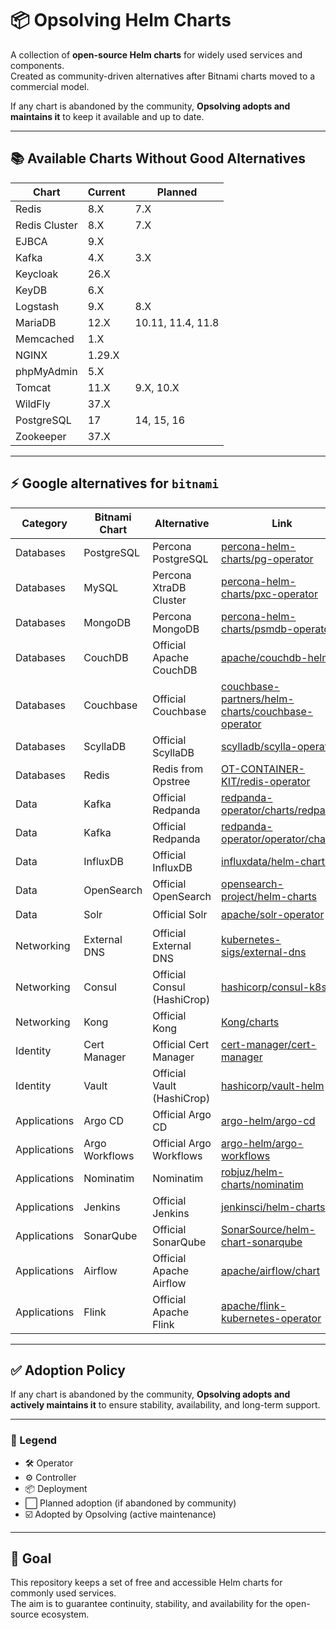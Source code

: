 # 📦 Opsolving Helm Charts

A collection of **open-source Helm charts** for widely used services and components.  
Created as community-driven alternatives after Bitnami charts moved to a commercial model.  

If any chart is abandoned by the community, **Opsolving adopts and maintains it** to keep it available and up to date.  

---

## 📚 Available Charts Without Good Alternatives

| Chart         | Current | Planned           |
|---------------|---------|-------------------|
| Redis         | 8.X     | 7.X               |
| Redis Cluster | 8.X     | 7.X               |
| EJBCA         | 9.X     |                   |
| Kafka         | 4.X     | 3.X               |
| Keycloak      | 26.X    |                   |
| KeyDB         | 6.X     |                   |
| Logstash      | 9.X     | 8.X               |
| MariaDB       | 12.X    | 10.11, 11.4, 11.8 |
| Memcached     | 1.X     |                   |
| NGINX         | 1.29.X  |                   |
| phpMyAdmin    | 5.X     |                   |
| Tomcat        | 11.X    | 9.X, 10.X         |
| WildFly       | 37.X    |                   |
| PostgreSQL    | 17      | 14, 15, 16        |
| Zookeeper     | 37.X    |                   |

---

## ⚡ Google alternatives for `bitnami`

| Category      | Bitnami Chart   | Alternative            | Link                                                                 | Type | Adopted |
|---------------|-----------------|------------------------|----------------------------------------------------------------------|------|------------|
| Databases     | PostgreSQL      | Percona PostgreSQL     | [percona-helm-charts/pg-operator](https://github.com/percona/percona-helm-charts/tree/main/charts/pg-operator) | 🛠️ | ⬜ |
| Databases     | MySQL           | Percona XtraDB Cluster | [percona-helm-charts/pxc-operator](https://github.com/percona/percona-helm-charts/tree/main/charts/pxc-operator) | 🛠️ | ⬜ |
| Databases     | MongoDB         | Percona MongoDB        | [percona-helm-charts/psmdb-operator](https://github.com/percona/percona-helm-charts/tree/main/charts/psmdb-operator) | 🛠️ | ⬜ |
| Databases     | CouchDB         | Official Apache CouchDB         | [apache/couchdb-helm](https://github.com/apache/couchdb-helm/tree/main/couchdb) | 📦 | ⬜ |
| Databases     | Couchbase       | Official Couchbase              | [couchbase-partners/helm-charts/couchbase-operator](https://github.com/couchbase-partners/helm-charts/tree/master/charts/couchbase-operator) | 🛠️ | ⬜ |
| Databases     | ScyllaDB        | Official ScyllaDB              | [scylladb/scylla-operator](https://github.com/scylladb/scylla-operator/tree/master/helm) | 🛠️ | ⬜ |
| Databases     | Redis           | Redis from Opstree     | [OT-CONTAINER-KIT/redis-operator](https://github.com/OT-CONTAINER-KIT/redis-operator/tree/main/charts/redis-operator) | 🛠️ | ⬜ |
| Data          | Kafka           | Official Redpanda      | [redpanda-operator/charts/redpanda](https://github.com/redpanda-data/redpanda-operator/tree/main/charts/redpanda) | ⚙️ | ⬜ |
| Data          | Kafka           | Official Redpanda      | [redpanda-operator/operator/chart](https://github.com/redpanda-data/redpanda-operator/tree/main/operator/chart) | 🛠️ | ⬜ |
| Data          | InfluxDB        | Official InfluxDB      | [influxdata/helm-charts](https://github.com/influxdata/helm-charts) | 📦 | ⬜ |
| Data          | OpenSearch      | Official OpenSearch    | [opensearch-project/helm-charts](https://github.com/opensearch-project/helm-charts/tree/main/charts) | 📦 | ⬜ |
| Data          | Solr            | Official Solr                  | [apache/solr-operator](https://github.com/apache/solr-operator/tree/main/helm) | 🛠️ | ⬜ |
| Networking    | External DNS    | Official External DNS   | [kubernetes-sigs/external-dns](https://github.com/kubernetes-sigs/external-dns/tree/master/charts/external-dns) | ⚙️ | ⬜ |
| Networking    | Consul          | Official Consul (HashiCrop)     | [hashicorp/consul-k8s](https://github.com/hashicorp/consul-k8s/tree/main/charts/consul) | 📦 | ⬜ |
| Networking    | Kong            | Official Kong                  | [Kong/charts](https://github.com/Kong/charts/tree/main/charts) | 📦 | ⬜ |
| Identity      | Cert Manager    | Official Cert Manager           | [cert-manager/cert-manager](https://github.com/cert-manager/cert-manager/tree/master/deploy/charts/cert-manager) | ⚙️ | ⬜ |
| Identity      | Vault           | Official Vault (HashiCrop)               | [hashicorp/vault-helm](https://github.com/hashicorp/vault-helm) | 📦 | ⬜ |
| Applications  | Argo CD         | Official Argo CD                | [argo-helm/argo-cd](https://github.com/argoproj/argo-helm/tree/main/charts/argo-cd) | ⚙️ | ⬜ |
| Applications  | Argo Workflows  | Official Argo Workflows         | [argo-helm/argo-workflows](https://github.com/argoproj/argo-helm/tree/main/charts/argo-workflows) | ⚙️ | ⬜ |
| Applications  | Nominatim       | Nominatim              | [robjuz/helm-charts/nominatim](https://github.com/robjuz/helm-charts/tree/master/charts/nominatim) | 📦 | ⬜ |
| Applications  | Jenkins         | Official Jenkins               | [jenkinsci/helm-charts](https://github.com/jenkinsci/helm-charts/tree/main/charts/jenkins) | 📦 | ⬜ |
| Applications  | SonarQube       | Official SonarQube             | [SonarSource/helm-chart-sonarqube](https://github.com/SonarSource/helm-chart-sonarqube/tree/master/charts) | 📦 | ⬜ |
| Applications  | Airflow         | Official Apache Airflow          | [apache/airflow/chart](https://github.com/apache/airflow/tree/main/chart) | 📦 | ⬜ |
| Applications  | Flink           | Official Apache Flink            | [apache/flink-kubernetes-operator](https://github.com/apache/flink-kubernetes-operator) | 🛠️ | ⬜ |

---

## ✅ Adoption Policy

If any chart is abandoned by the community, **Opsolving adopts and actively maintains it** to ensure stability, availability, and long-term support.

---

### 🔑 Legend

- 🛠️ Operator  
- ⚙️ Controller  
- 📦 Deployment
- ⬜ Planned adoption (if abandoned by community)  
- ☑️ Adopted by Opsolving (active maintenance)

---

## 🎯 Goal

This repository keeps a set of free and accessible Helm charts for commonly used services.  
The aim is to guarantee continuity, stability, and availability for the open-source ecosystem.
